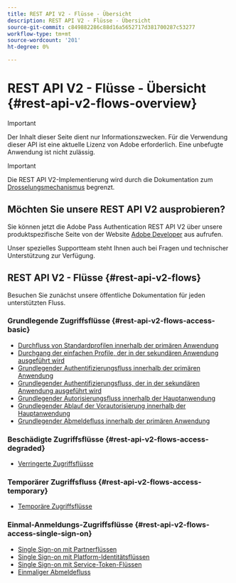 ```yaml
---
title: REST API V2 - Flüsse - Übersicht
description: REST API V2 - Flüsse - Übersicht
source-git-commit: c849882286c88d16a5652717d381700287c53277
workflow-type: tm+mt
source-wordcount: '201'
ht-degree: 0%

---
```



# REST API V2 - Flüsse - Übersicht {#rest-api-v2-flows-overview}

>[!IMPORTANT]
>
> Der Inhalt dieser Seite dient nur Informationszwecken. Für die Verwendung dieser API ist eine aktuelle Lizenz von Adobe erforderlich. Eine unbefugte Anwendung ist nicht zulässig.

>[!IMPORTANT]
>
> Die REST API V2-Implementierung wird durch die Dokumentation zum [Drosselungsmechanismus](/help/authentication/throttling-mechanism.md) begrenzt.

## Möchten Sie unsere REST API V2 ausprobieren?

Sie können jetzt die Adobe Pass Authentication REST API V2 über unsere produktspezifische Seite von der Website [Adobe Developer](https://developer.adobe.com/adobe-pass/) aus aufrufen.

Unser spezielles Supportteam steht Ihnen auch bei Fragen und technischer Unterstützung zur Verfügung.

## REST API V2 - Flüsse {#rest-api-v2-flows}

Besuchen Sie zunächst unsere öffentliche Dokumentation für jeden unterstützten Fluss.

### Grundlegende Zugriffsflüsse {#rest-api-v2-flows-access-basic}

* [Durchfluss von Standardprofilen innerhalb der primären Anwendung](./basic-access-flows/rest-api-v2-basic-profiles-primary-application-flow.md)
* [Durchgang der einfachen Profile, der in der sekundären Anwendung ausgeführt wird](./basic-access-flows/rest-api-v2-basic-profiles-secondary-application-flow.md)
* [Grundlegender Authentifizierungsfluss innerhalb der primären Anwendung](./basic-access-flows/rest-api-v2-basic-authentication-primary-application-flow.md)
* [Grundlegender Authentifizierungsfluss, der in der sekundären Anwendung ausgeführt wird](./basic-access-flows/rest-api-v2-basic-authentication-secondary-application-flow.md)
* [Grundlegender Autorisierungsfluss innerhalb der Hauptanwendung](./basic-access-flows/rest-api-v2-basic-authorization-primary-application-flow.md)
* [Grundlegender Ablauf der Vorautorisierung innerhalb der Hauptanwendung](./basic-access-flows/rest-api-v2-basic-preauthorization-primary-application-flow.md)
* [Grundlegender Abmeldefluss innerhalb der primären Anwendung](./basic-access-flows/rest-api-v2-basic-logout-primary-application-flow.md)

### Beschädigte Zugriffsflüsse {#rest-api-v2-flows-access-degraded}

* [Verringerte Zugriffsflüsse](./degraded-access-flows/rest-api-v2-access-degraded-flows.md)

### Temporärer Zugriffsfluss {#rest-api-v2-flows-access-temporary}

* [Temporäre Zugriffsflüsse](./temporary-access-flows/rest-api-v2-access-temporary-flows.md)

### Einmal-Anmeldungs-Zugriffsflüsse {#rest-api-v2-flows-access-single-sign-on}

* [Single Sign-on mit Partnerflüssen](./single-sign-on-access-flows/rest-api-v2-single-sign-on-partner-flows.md)
* [Single Sign-on mit Platform-Identitätsflüssen](./single-sign-on-access-flows/rest-api-v2-single-sign-on-platform-identity-flows.md)
* [Single Sign-on mit Service-Token-Flüssen](./single-sign-on-access-flows/rest-api-v2-single-sign-on-service-token-flows.md)
* [Einmaliger Abmeldefluss](./single-sign-on-access-flows/rest-api-v2-single-sign-on-logout-flow.md)
